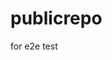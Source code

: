 # publicrepo
for e2e test



















































































































































































































































































































































































































































































































































































































































































































































































































































































































































































































































































































